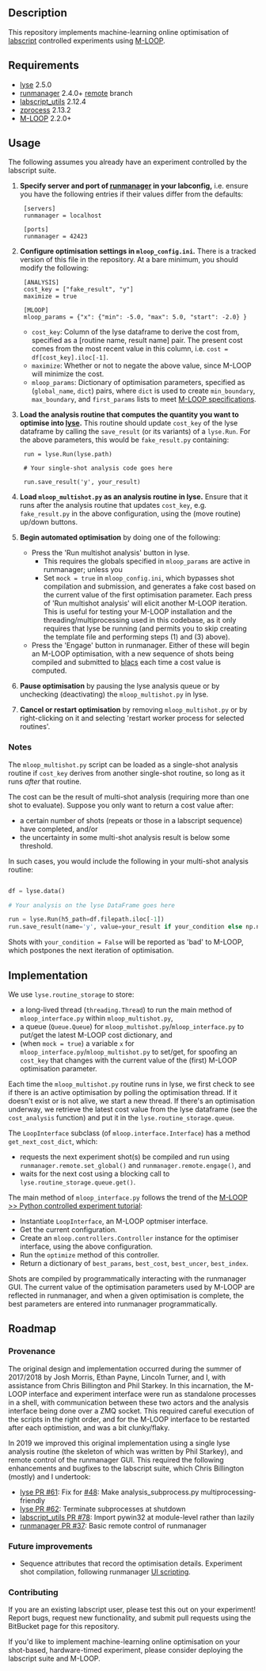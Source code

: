 ## Description

This repository implements machine-learning online optimisation of [labscript](https://labscriptsuite.org) controlled experiments using [M-LOOP](https://m-loop.readthedocs.io).

## Requirements

* [lyse](https://bitbucket.org/labscript_suite/lyse) 2.5.0
* [runmanager](https://bitbucket.org/labscript_suite/runmanager) 2.4.0+ [remote](https://bitbucket.org/cbillington/runmanager/branch/remote) branch
* [labscript_utils](https://bitbucket.org/labscript_suite/labscript_utils) 2.12.4
* [zprocess](https://pypi.org/project/zprocess) 2.13.2
* [M-LOOP](https://m-loop.readthedocs.io/en/latest/install.html) 2.2.0+

## Usage

The following assumes you already have an experiment controlled by the labscript suite. 

1. **Specify server and port of [runmanager](https://bitbucket.org/labscript_suite/runmanager) in your labconfig,** i.e. ensure you have the following entries if their values differ from the defaults:

        [servers]
        runmanager = localhost
    
        [ports]
        runmanager = 42423

2. **Configure optimisation settings in `mloop_config.ini`.** There is a tracked version of this file in the repository. At a bare minimum, you should modify the following:

        [ANALYSIS]
        cost_key = ["fake_result", "y"]
        maximize = true
        
        [MLOOP]
        mloop_params = {"x": {"min": -5.0, "max": 5.0, "start": -2.0} }
        
    * `cost_key`: Column of the lyse dataframe to derive the cost from, specified as a [routine name, result name] pair. The present cost comes from the most recent value in this column, i.e. `cost = df[cost_key].iloc[-1]`.
    * `maximize`: Whether or not to negate the above value, since M-LOOP will minimize the cost.
    * `mloop_params`: Dictionary of optimisation parameters, specified as (`global_name`, `dict`) pairs, where `dict` is used to create `min_boundary`, `max_boundary`, and `first_params` lists to meet [M-LOOP specifications](https://m-loop.readthedocs.io/en/latest/tutorials.html#parameter-settings).

3. **Load the analysis routine that computes the quantity you want to optimise into [lyse](https://bitbucket.org/labscript_suite/lyse).** This routine should update `cost_key` of the lyse dataframe by calling the `save_result` (or its variants) of a `lyse.Run`. For the above parameters, this would be `fake_result.py` containing:

        run = lyse.Run(lyse.path)
        
        # Your single-shot analysis code goes here
        
        run.save_result('y', your_result)

4. **Load `mloop_multishot.py` as an analysis routine in lyse.** Ensure that it runs after the analysis routine that updates `cost_key`, e.g. `fake_result.py` in the above configuration, using the (move routine) up/down buttons.

5. **Begin automated optimisation** by doing one of the following:
    * Press the 'Run multishot analysis' button in lyse.
        + This requires the globals specified in `mloop_params` are active in runmanager; unless you
        + Set `mock = true` in `mloop_config.ini`, which bypasses shot compilation and submission, and generates a fake cost based on the current value of the first optimisation parameter. Each press of 'Run multishot analysis' will elicit another M-LOOP iteration. This is useful for testing your M-LOOP installation and the threading/multiprocessing used in this codebase, as it only requires that lyse be running (and permits you to skip creating the template file and performing steps (1) and (3) above).
    * Press the 'Engage' button in runmanager.
    Either of these will begin an M-LOOP optimisation, with a new sequence of shots being compiled and submitted to [blacs](https://bitbucket.org/labscript_suite/blacs) each time a cost value is computed.

6. **Pause optimisation** by pausing the lyse analysis queue or by unchecking (deactivating) the `mloop_multishot.py` in lyse.

7. **Cancel or restart optimisation** by removing `mloop_multishot.py` or by right-clicking on it and selecting 'restart worker process for selected routines'.


### Notes

The `mloop_multishot.py` script can be loaded as a single-shot analysis routine if `cost_key` derives from another single-shot routine, so long as it runs _after_ that routine.

The cost can be the result of multi-shot analysis (requiring more than one shot to evaluate). Suppose you only want to return a cost value after:

* a certain number of shots (repeats or those in a labscript sequence) have completed, and/or 
* the uncertainty in some multi-shot analysis result is below some threshold.

In such cases, you would include the following in your multi-shot analysis routine:

```python

df = lyse.data()

# Your analysis on the lyse DataFrame goes here

run = lyse.Run(h5_path=df.filepath.iloc[-1])
run.save_result(name='y', value=your_result if your_condition else np.nan)
```

Shots with `your_condition = False` will be reported as 'bad' to M-LOOP, which postpones the next iteration of optimisation.

## Implementation

We use `lyse.routine_storage` to store:

* a long-lived thread (`threading.Thread`) to run the main method of `mloop_interface.py` within `mloop_multishot.py`,
* a queue (`Queue.Queue`) for `mloop_multishot.py`/`mloop_interface.py` to put/get the latest M-LOOP cost dictionary, and
* (when `mock = true`) a variable `x` for `mloop_interface.py`/`mloop_multishot.py` to set/get, for spoofing an `cost_key` that changes with the current value of the (first) M-LOOP optimisation parameter.

Each time the `mloop_multishot.py` routine runs in lyse, we first check to see if there is an active optimisation by polling the optimisation thread. If it doesn't exist or is not alive, we start a new thread. If there's an optimisation underway, we retrieve the latest cost value from the lyse dataframe (see the `cost_analysis` function) and put it in the `lyse.routine_storage.queue`.

The `LoopInterface` subclass (of `mloop.interface.Interface`) has a method `get_next_cost_dict`, which:

* requests the next experiment shot(s) be compiled and run using `runmanager.remote.set_global()` and `runmanager.remote.engage()`, and
* waits for the next cost using a blocking call to `lyse.routine_storage.queue.get()`.

The main method of `mloop_interface.py` follows the trend of the [M-LOOP >> Python controlled experiment tutorial](https://m-loop.readthedocs.io/en/latest/tutorials.html#python-controlled-experiment):

* Instantiate `LoopInterface`, an M-LOOP optmiser interface.
* Get the current configuration.
* Create an `mloop.controllers.Controller` instance for the optimiser interface, using the above configuration.
* Run the `optimize` method of this controller.
* Return a dictionary of `best_params`, `best_cost`, `best_uncer`, `best_index`.

Shots are compiled by programmatically interacting with the runmanager GUI. The current value of the optimisation parameters used by M-LOOP are reflected in runmanager, and when a given optimisation is complete, the best parameters are entered into runmanager programmatically.
 
## Roadmap

### Provenance

The original design and implementation occurred during the summer of 2017/2018 by Josh Morris, Ethan Payne, Lincoln Turner, and I, with assistance from Chris Billington and Phil Starkey. In this incarnation, the M-LOOP interface and experiment interface were run as standalone processes in a shell, with communication between these two actors and the analysis interface being done over a ZMQ socket. This required careful execution of the scripts in the right order, and for the M-LOOP interface to be restarted after each optimistion, and was a bit clunky/flaky.

In 2019 we improved this original implementation using a single lyse analysis routine (the skeleton of which was written by Phil Starkey), and remote control of the runmanager GUI. This required the following enhancements and bugfixes to the labscript suite, which Chris Billington (mostly) and I undertook:

* [lyse PR #61](https://bitbucket.org/labscript_suite/lyse/pull-requests/61): Fix for [#48](https://bitbucket.org/labscript_suite/lyse/issues/48): Make analysis_subprocess.py multiprocessing-friendly
* [lyse PR #62](https://bitbucket.org/labscript_suite/lyse/pull-requests/62): Terminate subprocesses at shutdown
* [labscript_utils PR #78](https://bitbucket.org/labscript_suite/labscript_utils/pull-requests/78): Import pywin32 at module-level rather than lazily
* [runmanager PR #37](https://bitbucket.org/labscript_suite/runmanager/pull-requests/37): Basic remote control of runmanager
   
### Future improvements 

* Sequence attributes that record the optimisation details. Experiment shot compilation, following runmanager [UI scripting](https://bitbucket.org/labscript_suite/runmanager/issues/68/ui-scripting).
   
### Contributing

If you are an existing labscript user, please test this out on your experiment! Report bugs, request new functionality, and submit pull requests using the BitBucket page for this repository.

If you'd like to implement machine-learning online optimisation on your shot-based, hardware-timed experiment, please consider deploying the labscript suite and M-LOOP.